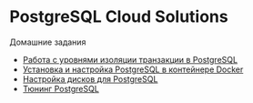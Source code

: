 #  PostgreSQL Cloud Solutions 

Домашние задания
- [Работа с уровнями изоляции транзакции в PostgreSQL](homework/01/)
- [Установка и настройка PostgreSQL в контейнере Docker](homework/02/)
- [Настройка дисков для PostgreSQL](homework/03/)
- [Тюнинг PostgreSQL](homework/04/)
